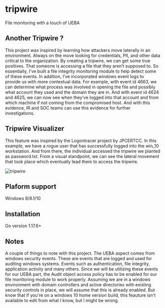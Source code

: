 # tripwire

File monitoring with a touch of UEBA 

## Another Tripwire ?

This project was inspired by learning how attackers move laterally in an environment. Always on the move looking for credentials, PII, and other data critical to the organization. By creating a tripwire, we can get some true positives. That someone is accessing a file that they aren’t supposed to. So essentially, I’ve built a file integrity monitoring module to help detect some of these events. In addition, I’ve incorporated windows event logs to provide us with more contextual data. For example, with event id 4663, we can determine what process was involved in opening the file and possibly what account they used and the domain they are in. And with event id 4624 and 4625, we can now see when they’ve logged into that account and from which machine if not coming from the compromised host. And with this evidence, IR and SOC teams can use this evidence for further investigations. 

## Tripwire Visualizer

This feature was inspired by the Logontracer project by JPCERTCC. In this example, we have a rogue user that has successfully logged into the win_10 workstation. And from there, the individual accessed the tripwire we planted as password.txt. From a visual standpoint, we can see the lateral movement that took place which eventually lead them to access the tripwire. 

![tripwire](https://user-images.githubusercontent.com/11414669/152615979-63443858-f160-412c-90e6-92ca7429d7e5.png)

## Plaform support

Windows 8/8.1/10

## Installation

Go version 1.17.6+

## Notes

A couple of things to note with this project. The UEBA aspect comes from windows security events. These are events that are logged and used for auditing windows systems. Events such as authentication, file integrity, application activity and many others. Since we will be utilizing these events for our UEBA part, the Audit object access policy has to be enabled for our file monitoring module to work properly. Assuming we are in a windows environment with domain controllers and active directories with existing security controls in place, we will assume that this is already enabled. But know that if you're on a windows 10 home version build, this feauture isn't available to edit from what I know, but I might be wrong.      
